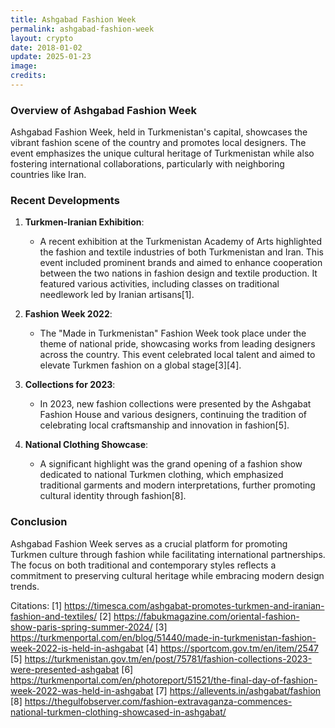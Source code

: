 ```yaml
---
title: Ashgabad Fashion Week
permalink: ashgabad-fashion-week
layout: crypto
date: 2018-01-02
update: 2025-01-23
image:
credits:
---
```


### Overview of Ashgabad Fashion Week

Ashgabad Fashion Week, held in Turkmenistan's capital, showcases the vibrant fashion scene of the country and promotes local designers. The event emphasizes the unique cultural heritage of Turkmenistan while also fostering international collaborations, particularly with neighboring countries like Iran.

### Recent Developments

1. **Turkmen-Iranian Exhibition**:
   - A recent exhibition at the Turkmenistan Academy of Arts highlighted the fashion and textile industries of both Turkmenistan and Iran. This event included prominent brands and aimed to enhance cooperation between the two nations in fashion design and textile production. It featured various activities, including classes on traditional needlework led by Iranian artisans[1].

2. **Fashion Week 2022**:
   - The "Made in Turkmenistan" Fashion Week took place under the theme of national pride, showcasing works from leading designers across the country. This event celebrated local talent and aimed to elevate Turkmen fashion on a global stage[3][4].

3. **Collections for 2023**:
   - In 2023, new fashion collections were presented by the Ashgabat Fashion House and various designers, continuing the tradition of celebrating local craftsmanship and innovation in fashion[5].

4. **National Clothing Showcase**:
   - A significant highlight was the grand opening of a fashion show dedicated to national Turkmen clothing, which emphasized traditional garments and modern interpretations, further promoting cultural identity through fashion[8].

### Conclusion

Ashgabad Fashion Week serves as a crucial platform for promoting Turkmen culture through fashion while facilitating international partnerships. The focus on both traditional and contemporary styles reflects a commitment to preserving cultural heritage while embracing modern design trends.

Citations:
[1] https://timesca.com/ashgabat-promotes-turkmen-and-iranian-fashion-and-textiles/
[2] https://fabukmagazine.com/oriental-fashion-show-paris-spring-summer-2024/
[3] https://turkmenportal.com/en/blog/51440/made-in-turkmenistan-fashion-week-2022-is-held-in-ashgabat
[4] https://sportcom.gov.tm/en/item/2547
[5] https://turkmenistan.gov.tm/en/post/75781/fashion-collections-2023-were-presented-ashgabat
[6] https://turkmenportal.com/en/photoreport/51521/the-final-day-of-fashion-week-2022-was-held-in-ashgabat
[7] https://allevents.in/ashgabat/fashion
[8] https://thegulfobserver.com/fashion-extravaganza-commences-national-turkmen-clothing-showcased-in-ashgabat/
